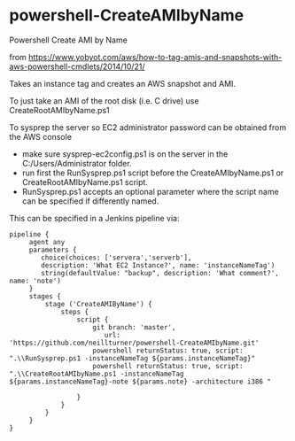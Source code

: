 # powershell-CreateAMIbyName
Powershell Create AMI by Name 

from https://www.yobyot.com/aws/how-to-tag-amis-and-snapshots-with-aws-powershell-cmdlets/2014/10/21/

Takes an instance tag and creates an AWS snapshot and AMI.

To just take an AMI of the root disk (i.e. C drive) use CreateRootAMIbyName.ps1

To sysprep the server so EC2 administrator password can be obtained from the AWS console
* make sure sysprep-ec2config.ps1 is on the server in the C:/Users/Administrator folder.
* run first the RunSysprep.ps1 script before the CreateAMIbyName.ps1 or CreateRootAMIbyName.ps1 script.
* RunSysprep.ps1 accepts an optional parameter where the script name can be specified if differently named.

This can be specified in a Jenkins pipeline via:

```
pipeline {
     agent any
     parameters {
        choice(choices: ['servera','serverb'],
        description: 'What EC2 Instance?', name: 'instanceNameTag')
        string(defaultValue: "backup", description: 'What comment?', name: 'note')
     }
     stages {
         stage ('CreateAMIByName') {
             steps {
                 script {
                     git branch: 'master',
                        url: 'https://github.com/neillturner/powershell-CreateAMIbyName.git'
                     powershell returnStatus: true, script: ".\\RunSysprep.ps1 -instanceNameTag ${params.instanceNameTag}"
                     powershell returnStatus: true, script: ".\\CreateRootAMIbyName.ps1 -instanceNameTag ${params.instanceNameTag}-note ${params.note} -architecture i386 "

                 }
             }
         }
     }
}
```